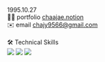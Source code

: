 
1995.10.27 <br>
🧑‍💻 portfolio <a href="https://chaajae.notion.site/chaajae/4135204de91f4cb98f72c4519571fd34">chaajae.notion</a>  
✉️ email chajy9566@gmail.com <br><br>
🛠  Technical Skills <br>
<img src="https://img.shields.io/badge/Spring-6DB33F?style=for-the-badge&logo=Spring&logoColor=white"> 
<img src="https://img.shields.io/badge/JAVA-007396?style=for-the-badge&logo=Java&logoColor=white">
<img src="https://img.shields.io/badge/oracle-F80000?style=for-the-badge&logo=oracle&logoColor=white">
